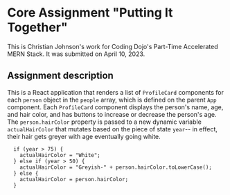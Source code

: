 # Core Assignment "Putting It Together"

This is Christian Johnson's work for Coding Dojo's Part-Time Accelerated MERN Stack.
It was submitted on April 10, 2023.

## Assignment description

This is a React application that renders a list of `ProfileCard` components for each `person` object in the `people` array, which is defined on the parent `App` component. Each `ProfileCard` component displays the person's name, age, and hair color, and has buttons to increase or decrease the person's age. The `person.hairColor` property is passed to a new dynamic variable `actualHairColor` that mutates based on the piece of state `year`-- in effect, their hair gets greyer with age eventually going white.

```let actualHairColor;
  if (year > 75) {
    actualHairColor = "White";
  } else if (year > 50) {
    actualHairColor = "Greyish-" + person.hairColor.toLowerCase();
  } else {
    actualHairColor = person.hairColor;
  }
```
